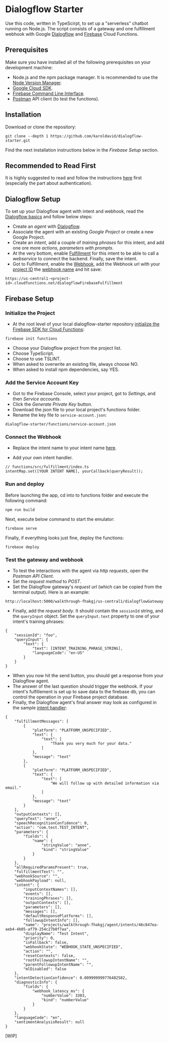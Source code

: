# Dialogflow Starter

Use this code, written in TypeScirpt, to set up a "serverless" chatbot running on Node.js. The script consists of a gateway and one fulfillment webhook with Google [Dialogflow](https://dialogflow.com/) and [Firebase](https://firebase.google.com/) Cloud Functions.

## Prerequisites

Make sure you have installed all of the following prerequisites on your development machine:

- Node.js and the npm package manager. It is recommended to use the [Node Version Manager](https://github.com/nvm-sh/nvm/blob/master/README.md).
- [Google Cloud SDK](https://cloud.google.com/sdk/docs).
- [Firebase Command Line Interface](https://firebase.google.com/docs/cli).
- [Postman](https://www.postman.com/) API client (to test the functions).

## Installation

Download or clone the repository:

```
git clone --depth 1 https://github.com/karoldavid/dialogflow-starter.git
```

Find the next installation instructions below in the _Firebase Setup_ section.

## Recommended to Read First

It is highly suggested to read and follow the instructions [here](https://cloud.google.com/dialogflow/docs/quick/setup) first (especially the part about authentication).

## Dialogflow Setup

To set up your Dialogflow agent with intent and webhook, read the [Dialogflow basics](https://cloud.google.com/dialogflow/docs/basics) and follow below steps:

- Create an _agent_ with [Dialogflow](https://dialogflow.com/).
- Associate the agent with an existing _Google Project_ or create a new Google Project.
- Create an _intent_, add a couple of _training phrases_ for this intent, and add one ore more _actions, parameters with prompts_.
- At the very bottom, enable [Fulfillment](https://cloud.google.com/dialogflow/docs/fulfillment-overview) for this intent to be able to call a _webservice_ to connect the backend. Finally, save the intent.
- Got to Fulfillment, enable the [Webhook](https://cloud.google.com/dialogflow/docs/fulfillment-webhook), add the Webhook url with your [project ID](https://cloud.google.com/resource-manager/docs/creating-managing-projects#identifying_projects) the [webhook name](https://github.com/karoldavid/dialogflow-starter/blob/master/functions/src/fulfillment/index.ts#L41) and hit save:

```
https://us-central1-<project-id>.cloudfunctions.net/dialogflowFirebaseFulfillment
```

## Firebase Setup

### Initialize the Project

- At the root level of your local dialogflow-starter repository [initialize the Firebase SDK for Cloud Functions](https://firebase.google.com/docs/functions/get-started):

```
firebase init functions
```

- Choose your Dialogflow project from the project list.
- Choose TypeScript.
- Choose to use TSLINT.
- When asked to overwrite an existing file, always choose NO.
- When asked to install npm dependencies, say YES.

### Add the Service Account Key

- Got to the Firebase Console, select your project, got to _Settings_, and then _Service accounts_.
- Click the _Generate Private Key_ button.
- Download the json file to your local project's functions folder.
- Rename the key file to `service-account.json`:

```
dialogflow-starter/functions/service-account.json
```

### Connect the Webhook

- Replace the intent name to your intent name [here](https://github.com/karoldavid/dialogflow-starter/blob/master/functions/src/fulfillment/index.ts#L49).

- Add your own intent handler.

```
// functions/src/fulfillment/index.ts
intentMap.set([YOUR INTENT NAME], yourCallback(queryResult));
```

### Run and deploy

Before launching the app, cd into to functions folder and execute the following command:

```
npm run build
```

Next, execute below command to start the emulator:

```
firebase serve
```

Finally, if everything looks just fine, deploy the functions:

```
firebase deploy
```

### Test the gateway and webhook

- To test the interactions with the agent via _http requests_, open the _Postman API Client_.
- Set the _request method_ to _POST_.
- Set the Dialogflow gateway's _request url_ (which can be copied from the terminal output). Here is an example:

```
http://localhost:5000/walkthrough-fhakgj/us-central1/dialogflowGateway
```

- Finally, add the _request body_. It should contain the `sessionId` string, and the `queryInput` object. Set the `queryInput.text` property to one of your intent's training phrases:

```
{
	"sessionId": "foo",
	"queryInput": {
		"text": {
			"text": [INTENT_TRAINING_PHRASE_STRING],
			"languageCode": "en-US"
		}
	}
}
```

- When you now hit the send button, you should get a response from your Dialogflow agent.
- The answer of the last question should trigger the webhook. If your intent's fulfillement is set up to save data to the firebase db, you can control the operation in your Firebase project database.
- Finally, the Dialogflow agent's final answer may look as configured in the sample [intent handler](https://github.com/karoldavid/dialogflow-starter/blob/master/functions/src/fulfillment/index.ts#L37):

```
{
    "fulfillmentMessages": [
        {
            "platform": "PLATFORM_UNSPECIFIED",
            "text": {
                "text": [
                    "Thank you very much for your data."
                ]
            },
            "message": "text"
        },
        {
            "platform": "PLATFORM_UNSPECIFIED",
            "text": {
                "text": [
                    "We will follow up with detailed information via email."
                ]
            },
            "message": "text"
        }
    ],
    "outputContexts": [],
    "queryText": "anne",
    "speechRecognitionConfidence": 0,
    "action": "com.test.TEST_INTENT",
    "parameters": {
        "fields": {
            "name": {
                "stringValue": "anne",
                "kind": "stringValue"
            }
        }
    },
    "allRequiredParamsPresent": true,
    "fulfillmentText": "",
    "webhookSource": "",
    "webhookPayload": null,
    "intent": {
        "inputContextNames": [],
        "events": [],
        "trainingPhrases": [],
        "outputContexts": [],
        "parameters": [],
        "messages": [],
        "defaultResponsePlatforms": [],
        "followupIntentInfo": [],
        "name": "projects/walkthrough-fhakgj/agent/intents/46c847ea-aeb4-4b05-af79-254c27b0f7aa",
        "displayName": "Test Intent",
        "priority": 0,
        "isFallback": false,
        "webhookState": "WEBHOOK_STATE_UNSPECIFIED",
        "action": "",
        "resetContexts": false,
        "rootFollowupIntentName": "",
        "parentFollowupIntentName": "",
        "mlDisabled": false
    },
    "intentDetectionConfidence": 0.009999999776482582,
    "diagnosticInfo": {
        "fields": {
            "webhook_latency_ms": {
                "numberValue": 3303,
                "kind": "numberValue"
            }
        }
    },
    "languageCode": "en",
    "sentimentAnalysisResult": null
}
```

[WIP]

